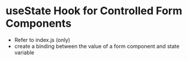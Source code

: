 # useState Hook for Controlled Form Components
- Refer to index.js (only)
- create a binding between the value of a form component and state variable
